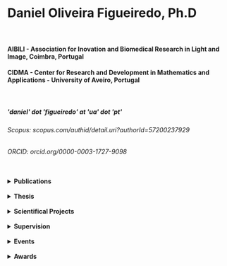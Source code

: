<div dir="lft">

# **Daniel Oliveira Figueiredo, Ph.D**

<br/>

#### **AIBILI - Association for Inovation and Biomedical Research in Light and Image, Coimbra, Portugal** <br>
#### **CIDMA - Center for Research and Development in Mathematics and Applications - University of Aveiro, Portugal** <br>

</br>

##### 'daniel' dot 'figueiredo' at 'ua' dot 'pt' <br>
###### Scopus: scopus.com/authid/detail.uri?authorId=57200237929
###### ORCID: orcid.org/0000-0003-1727-9098

</div>

<br>

<details>
  <summary><b>Publications</b></summary>
<br>
<b>Binders for switch graphs specification</b> <br> D. Figueiredo, A. Madeira. Lecture Notes in Computer Science (accepted) <br> <br>
<b>Labeled Fuzzy Reactive Graphs</b> <br> S. Campos, D. Figueiredo, M. A. Martins, R. Santiago. Fuzzy Sets and Systems (accepted) <br> <br>
<b>An exercise in Uppaal: Modelling the circadian clock of a cyanobacteria</b> <br> A. Iglesias, D. Figueiredo, A. Madeira. Lecture Notes in Computer Science (accepted) <br> <br>
<b>The impact of a reimbursement rate reduction on the utilization of antiulcer, antidepressants and antidiabetics in Portugal: a time series analysis</b> <br> A. Donato, D. Figueiredo, F. Batel-Marques. International Journal of Healthcare Management,  17(2) pp. 416-426, 2024. <br> <br>
<b>Impact of the COVID-19 pandemic on cancer screenings in Portugal</b> <br> D. Mendes, D. Figueiredo, C. Alves, A. Penedones, B. Costa, F. Batel-Marques. Cancer Epidemiology, 88, pp. 102496, 2024. <br> <br>
<b>idDL2DL – Interval Syntax to dL</b> <br> J. Santos, D. Figueiredo, A. Madeira. Lecture Notes in Computer Science 13931, pp. 240-247, 2023. <br> <br>
<b>Aggregation-based operations for reversal fuzzy switch graphs</b> <br> S. Campos, R. Santiago, M. A. Martins, D. Figueiredo. Fuzzy Sets and Systems 466, pp. 108273, 2023. <br> <br>
<b>Relation-changing models meet Paraconsistency</b> <br> D. Costa, D. Figueiredo, M. A. Martins. Journal of Logical and Algebraic Methods in Programming 133, pp. 100870, 2023. <br> <br>
<b>Performance of Aptima-HPV in the cervical cancer screening program of Portugal: a cost-analysis</b> <br> D. Figueiredo, et al. BMC Women's Health, 23(1), pp. 96, 2023. <br> <br>
<b>Introduction to reversal fuzzy switch graph</b> <br> S. Campos, R. Santiago, M. A. Martins, D. Figueiredo. Science of Computer Programming 102776, pp. 216, 2022. <br> <br>
<b>Introducing fuzzy reactive graphs: a simple application on Biology</b> <br> R. Santiago, M. A. Martins, D. Figueiredo. Soft Computing, 25(9), pp. 6759-6774, 2021. <br> <br>
<b>Introducing interval differential dynamic logic</b> <br> D. Figueiredo. Lecture Notes in Computer Science 12818, pp. 69-75, 2021. <br> <br>
<b>Reversal Fuzzy Switch Graphs</b> <br> S. Campos, R. Santiago, M. A. Martins, D. Figueiredo. Lecture Notes in Computer Science 12475, pp. 137-154, 2020. <br> <br>
<b>Boolean dynamics revisited through feedback interconnections</b> <br> M. Chaves, D. Figueiredo, M. A. Martins. Natural Computing 19(1), pp. 29-49, 2020. <br> <br>
<b>rPrism - A software for reactive weighted state transition models</b> <br> D. Figueiredo, E. Rocha, M. A. Martins, M. Chaves. Lecture Notes in BioInformatics 11705, pp 165-174, 2019. <br> <br>
<b>Reactive models for biological regulatory networks</b> <br> D. Figueiredo, L. S. Barbosa. Lecture Notes in Computer Science 11415, pp 74-88, 2019. <br> <br>
<b>A Note on Reactive Transitions and Reo Connectors</b> <br> D. Figueiredo, M. A. Martins, L. S. Barbosa. Lecture Notes in Computer Science 10865, pp. 57-67, 2018. <br> <br>
<b>Applying differential dynamic logic to reconfigurable biological networks</b> <br> D. Figueiredo, M. A. Martins, M. Chaves. Mathematical Biosciences 291, pp 10-20, 2017. <br> <br>
<b>Relating Bisimulations with Attractors in Boolean Network Models</b> <br> D. Figueiredo. Lecture Notes in BioInformatics 9702, pp. 17-25, 2016. <br> <br>
<b>A fuzzy neural network for E. coli metabolism</b> <br> D. Figueiredo, C. Fuentes, M. A., Martins. AIP Conference Proceedings 1648, pp. 710004, 2015. <br> <br>
</details>
<br/>
<details>
  <summary><b>Thesis</b></summary> 
  <br> 
  <b>Logical foundations and Computational tools for synthetic biology.</b> <br> PhD thesis. Universities of Minho, Aveiro and Porto joint doctoral program in Applied Mathematics, 2020. <br> 
   <br> 
<b>Differential dynamic logic and applications.</b> <br> MSc thesis. University of Aveiro, Master in Mathematics and Applications, 2015. <br> 
</details>
 <br> 
<details>
  <summary><b>Scientifical Projects</b></summary>
   <br> 
  <b>2018-2022 FCT project POCI-01-0145-FEDER-032412 (FILTER)</b> Plataforma para o desenvolvimento e validação de sistemas automáticos de análise de imagem para o diagnóstico precoce e tratamento de doenças oculares relacionadas com a idade que podem levar à perda de visão. <br>
https://www.aibili.pt/proj-public/1300/ <br> 
  <br>
<b>2018-2021 FCT project POCI-01-0145-FEDER-030947 (KLEE).</b> Coalgebraic Modeling and Analysis for Computational Synthetic Biology.  <br> 
https://klee.di.uminho.pt/ <br> 
   <br> 
<b>2018-2019 Project PESSOA France-Portugal</b> Logical tools for systems biology. <br> 
Total budget: 4.000€ <br> 
   <br> 
<b> 2013-2016 FCT project FCOMP-01-0124-FEDER-028923 (NASONI) </b> Heterogeneous software coordination: Foundations, methods, tools. <br> 
https://webarchive.di.uminho.pt/wiki.di.uminho.pt/twiki/bin/view/Research/NASONI/WebHome.html <br> 
</details>
<br/>
<details>
  <summary><b>Supervision</b></summary> 
  <br> 
  <b>Transition Systems Everywhere: From Possibilistic to Temporal and Probabilistic Verification</b> <br> Antonio Iglesias, MSc thesis. Universities of Aveiro, 2024. <br> 
</details>
<br/>
<details>
  <summary><b>Events</b></summary> 
  <br> 
  <b>Organizing Committee:</b>
  <br>
  - The International Workshop on Reconfigurable Transition Systems: Semantics, Logics and Applications, Aveiro, November 5, 2024. <br>
  - International Symposium in Molecular Logic and Computational Synthetic Biology, University Diego Portales & IFICC, Santiago de Chile, December 17-18, 2018. <br>
  - Days in Logic, University of Aveiro, January 25-27, 2018.
  <br>
  <b>Program committee:</b> <br>
  - IEEE International Conference on E-health Networking, Application & Services, Nara, Japan, November 18–20, 2024. <br>
  - The International Workshop on Reconfigurable Transition Systems: Semantics, Logics and Applications, Aveiro, November 5, 2024. <br>
  - International Symposium in Molecular Logic and Computational Synthetic Biology, University Diego Portales & IFICC, Santiago de Chile, December 17-18, 2018. <br>
</details>
 <br>
<details>
  <summary><b>Awards</b></summary> 
  <br> 
  2024 CIDMA Young Doctorate Award (https://cidma.ua.pt/cidma_young_doctorate_awards).
  <br>
  2019 & 2010: Two bronze medals in <it>Olímpíadas Portuguesas da Matemática</it>.

  
</details>
